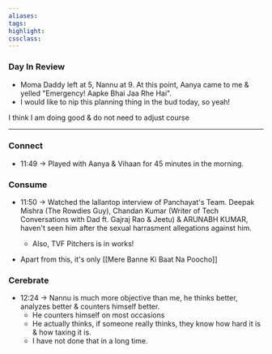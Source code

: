 ```yaml
---
aliases:  
tags:
highlight:  
cssclass:
---
```

### Day In Review
- Moma Daddy left at 5, Nannu at 9. At this point, Aanya came to me & yelled "Emergency! Aapke Bhai Jaa Rhe Hai".
- I would like to nip this planning thing in the bud today, so yeah!

I think I am doing good & do not need to adjust course

--- 


### Connect
- 11:49 → Played with Aanya & Vihaan for 45 minutes in the morning.

### Consume
- 11:50 → Watched the lallantop interview of Panchayat's Team. Deepak Mishra (The Rowdies Guy), Chandan Kumar (Writer of Tech Conversations with Dad ft. Gajraj Rao & Jeetu) & ARUNABH KUMAR, haven't seen him after the sexual harrasment allegations against him.
    - Also, TVF Pitchers is in works!

- Apart from this, it's only [[Mere Banne Ki Baat Na Poocho]]

### Cerebrate
- 12:24 → Nannu is much more objective than me, he thinks better, analyzes better & counters himself better.
    - He counters himself on most occasions
    - He actually thinks, if someone really thinks, they know how hard it is & how taxing it is.
    - I have not done that in a long time.
